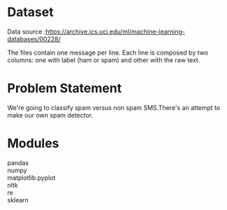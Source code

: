 # Dataset

Data source :https://archive.ics.uci.edu/ml/machine-learning-databases/00228/ <br>

The files contain one message per line. Each line is composed by two columns: one with label (ham or spam) and other with the raw text.

# Problem Statement

We're going to classify spam versus non spam SMS.There's an attempt to make our own spam detector.

# Modules

pandas <br>
numpy<br>
matplotlib.pyplot<br>
nltk<br>
re<br>
sklearn <br>
